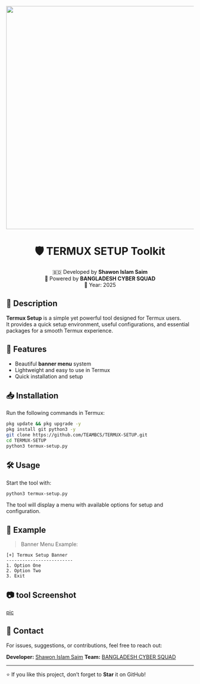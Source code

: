 
<p align="center">
  <img src="https://i.postimg.cc/pTcTyCBb/1000259125.jpg" width="600"/>
</p>

<h1 align="center">🛡️ TERMUX SETUP Toolkit</h1>                                    <p align="center">
  🇧🇩 Developed by <b>Shawon Islam Saim</b><br>
  🚀 Powered by <b>BANGLADESH CYBER SQUAD</b><br>
  📆 Year: 2025
</p>

## 📌 Description
**Termux Setup** is a simple yet powerful tool designed for Termux users.  
It provides a quick setup environment, useful configurations, and essential packages for a smooth Termux experience.  

## 🚀 Features
- Beautiful **banner menu** system  
- Lightweight and easy to use in Termux  
- Quick installation and setup  

## 📥 Installation
Run the following commands in Termux:

```bash
pkg update && pkg upgrade -y
pkg install git python3 -y
git clone https://github.com/TEAMBCS/TERMUX-SETUP.git
cd TERMUX-SETUP
python3 termux-setup.py
````

## 🛠 Usage

Start the tool with:

```bash
python3 termux-setup.py
```

The tool will display a menu with available options for setup and configuration.

## 📸 Example

> Banner Menu Example:

```
[+] Termux Setup Banner
-------------------------
1. Option One
2. Option Two
3. Exit
```
## 📷 tool Screenshot 
[pic](https://i.postimg.cc/pTcTyCBb/1000259125.jpg)

## 📧 Contact

For issues, suggestions, or contributions, feel free to reach out:

**Developer:** [Shawon Islam Saim](https://www.facebook.com/Sha.won9399)
**Team:** [BANGLADESH CYBER SQUAD](https://facebook.com/groups/572787103428508/)

---

⭐ If you like this project, don’t forget to **Star** it on GitHub!


